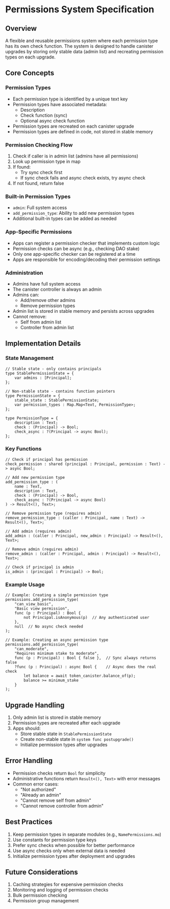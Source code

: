 # Permissions System Specification

## Overview
A flexible and reusable permissions system where each permission type has its own check function. The system is designed to handle canister upgrades by storing only stable data (admin list) and recreating permission types on each upgrade.

## Core Concepts

### Permission Types
- Each permission type is identified by a unique text key
- Permission types have associated metadata:
  - Description
  - Check function (sync)
  - Optional async check function
- Permission types are recreated on each canister upgrade
- Permission types are defined in code, not stored in stable memory

### Permission Checking Flow
1. Check if caller is in admin list (admins have all permissions)
2. Look up permission type in map
3. If found:
   - Try sync check first
   - If sync check fails and async check exists, try async check
4. If not found, return false

### Built-in Permission Types
- `admin`: Full system access
- `add_permission_type`: Ability to add new permission types
- Additional built-in types can be added as needed

### App-Specific Permissions
- Apps can register a permission checker that implements custom logic
- Permission checks can be async (e.g., checking DAO stake)
- Only one app-specific checker can be registered at a time
- Apps are responsible for encoding/decoding their permission settings

### Administration
- Admins have full system access
- The canister controller is always an admin
- Admins can:
  - Add/remove other admins
  - Remove permission types
- Admin list is stored in stable memory and persists across upgrades
- Cannot remove:
  - Self from admin list
  - Controller from admin list

## Implementation Details

### State Management
```motoko
// Stable state - only contains principals
type StablePermissionState = {
    var admins : [Principal];
};

// Non-stable state - contains function pointers
type PermissionState = {
    stable_state : StablePermissionState;
    var permission_types : Map.Map<Text, PermissionType>;
};

type PermissionType = {
    description : Text;
    check : (Principal) -> Bool;
    check_async : ?(Principal -> async Bool);
};
```

### Key Functions
```motoko
// Check if principal has permission
check_permission : shared (principal : Principal, permission : Text) -> async Bool;

// Add new permission type
add_permission_type : (
    name : Text, 
    description : Text, 
    check : (Principal) -> Bool,
    check_async : ?(Principal -> async Bool)
) -> Result<(), Text>;

// Remove permission type (requires admin)
remove_permission_type : (caller : Principal, name : Text) -> Result<(), Text>;

// Add admin (requires admin)
add_admin : (caller : Principal, new_admin : Principal) -> Result<(), Text>;

// Remove admin (requires admin)
remove_admin : (caller : Principal, admin : Principal) -> Result<(), Text>;

// Check if principal is admin
is_admin : (principal : Principal) -> Bool;
```

### Example Usage
```motoko
// Example: Creating a simple permission type
permissions.add_permission_type(
    "can_view_basic",
    "Basic view permission",
    func (p : Principal) : Bool {
        not Principal.isAnonymous(p)  // Any authenticated user
    },
    null  // No async check needed
);

// Example: Creating an async permission type
permissions.add_permission_type(
    "can_moderate",
    "Requires minimum stake to moderate",
    func (p : Principal) : Bool { false },  // Sync always returns false
    ?func (p : Principal) : async Bool {    // Async does the real check
        let balance = await token_canister.balance_of(p);
        balance >= minimum_stake
    }
);
```

## Upgrade Handling
1. Only admin list is stored in stable memory
2. Permission types are recreated after each upgrade
3. Apps should:
   - Store stable state in `StablePermissionState`
   - Create non-stable state in `system func postupgrade()`
   - Initialize permission types after upgrades

## Error Handling
- Permission checks return `Bool` for simplicity
- Administrative functions return `Result<(), Text>` with error messages
- Common error cases:
  - "Not authorized"
  - "Already an admin"
  - "Cannot remove self from admin"
  - "Cannot remove controller from admin"

## Best Practices
1. Keep permission types in separate modules (e.g., `NamePermissions.mo`)
2. Use constants for permission type keys
3. Prefer sync checks when possible for better performance
4. Use async checks only when external data is needed
5. Initialize permission types after deployment and upgrades

## Future Considerations
1. Caching strategies for expensive permission checks
2. Monitoring and logging of permission checks
3. Bulk permission checking
4. Permission group management